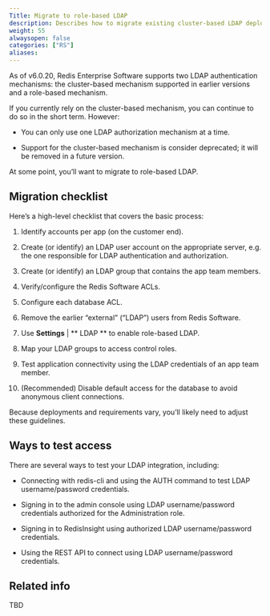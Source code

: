```yaml
---
Title: Migrate to role-based LDAP
description: Describes how to migrate existing cluster-based LDAP deployments to role-based LDAP.
weight: 55
alwaysopen: false
categories: ["RS"]
aliases: 
---
```


As of v6.0.20, Redis Enterprise Software supports two LDAP authentication mechanisms: the cluster-based mechanism supported in earlier versions and a role-based mechanism.

If you currently rely on the cluster-based mechanism, you can continue to do so in the short term.  However:

- You can only use one LDAP authorization mechanism at a time.

- Support for the cluster-based mechanism is consider deprecated; it will be removed in a future version.

At some point, you’ll want to migrate to role-based LDAP.

## Migration checklist

Here’s a high-level checklist that covers the basic process:

1.  Identify accounts per app (on the customer end).

1.  Create (or identify) an LDAP user account on the appropriate server, e.g. the one responsible for LDAP authentication and authorization.

1.  Create (or identify) an LDAP group that contains the app team members.

1.  Verify/configure the Redis Software ACLs.

1.  Configure each database ACL.

1.  Remove the earlier “external” (“LDAP”) users from Redis Software.

1.  Use **Settings** | ** LDAP ** to enable role-based LDAP.

1.  Map your LDAP groups to access control roles.

1.  Test application connectivity using the LDAP credentials of an app team member.

1.  (Recommended) Disable default access for the database to avoid anonymous client connections.

 Because deployments and requirements vary, you’ll likely need to adjust these guidelines.

## Ways to test access

There are several ways to test your LDAP integration, including:

- Connecting with redis-cli and using the AUTH command to test LDAP username/password credentials.

- Signing in to the admin console using LDAP username/password credentials authorized for the Administration role.

-  Signing in to RedisInsight using authorized LDAP username/password credentials.

- Using the REST API to connect using LDAP username/password credentials.

## Related info

TBD